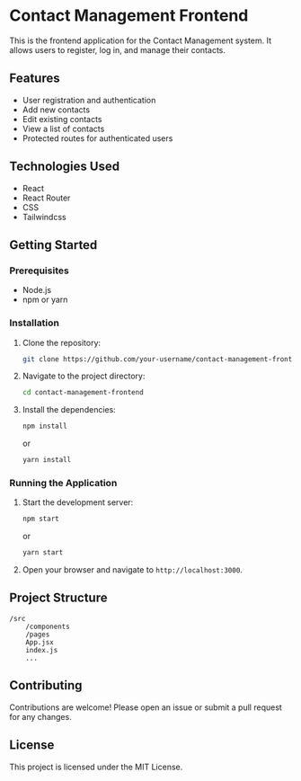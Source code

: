 # Contact Management Frontend

This is the frontend application for the Contact Management system. It allows users to register, log in, and manage their contacts.

## Features

- User registration and authentication
- Add new contacts
- Edit existing contacts
- View a list of contacts
- Protected routes for authenticated users

## Technologies Used

- React
- React Router
- CSS
- Tailwindcss

## Getting Started

### Prerequisites

- Node.js
- npm or yarn

### Installation

1. Clone the repository:
    ```bash
    git clone https://github.com/your-username/contact-management-frontend.git
    ```
2. Navigate to the project directory:
    ```bash
    cd contact-management-frontend
    ```
3. Install the dependencies:
    ```bash
    npm install
    ```
    or
    ```bash
    yarn install
    ```

### Running the Application

1. Start the development server:
    ```bash
    npm start
    ```
    or
    ```bash
    yarn start
    ```
2. Open your browser and navigate to `http://localhost:3000`.

## Project Structure

```
/src
    /components
    /pages
    App.jsx
    index.js
    ...
```

## Contributing

Contributions are welcome! Please open an issue or submit a pull request for any changes.

## License

This project is licensed under the MIT License.
